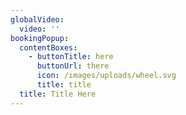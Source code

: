 ```yaml
---
globalVideo:
  video: ''
bookingPopup:
  contentBoxes:
    - buttonTitle: here
      buttonUrl: there
      icon: /images/uploads/wheel.svg
      title: title
  title: Title Here
---
```


